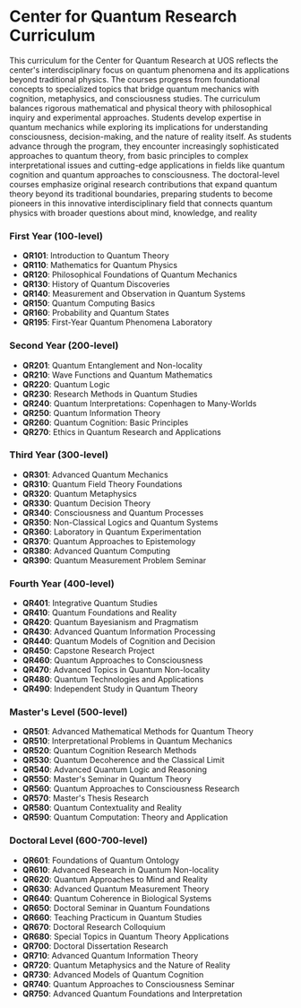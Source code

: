 # Center for Quantum Research Curriculum

This curriculum for the Center for Quantum Research at UOS reflects the center's interdisciplinary focus on quantum phenomena and its applications beyond traditional physics. The courses progress from foundational concepts to specialized topics that bridge quantum mechanics with cognition, metaphysics, and consciousness studies.
The curriculum balances rigorous mathematical and physical theory with philosophical inquiry and experimental approaches. Students develop expertise in quantum mechanics while exploring its implications for understanding consciousness, decision-making, and the nature of reality itself.
As students advance through the program, they encounter increasingly sophisticated approaches to quantum theory, from basic principles to complex interpretational issues and cutting-edge applications in fields like quantum cognition and quantum approaches to consciousness.
The doctoral-level courses emphasize original research contributions that expand quantum theory beyond its traditional boundaries, preparing students to become pioneers in this innovative interdisciplinary field that connects quantum physics with broader questions about mind, knowledge, and reality 

### First Year (100-level)

- **QR101**: Introduction to Quantum Theory
- **QR110**: Mathematics for Quantum Physics
- **QR120**: Philosophical Foundations of Quantum Mechanics
- **QR130**: History of Quantum Discoveries
- **QR140**: Measurement and Observation in Quantum Systems
- **QR150**: Quantum Computing Basics
- **QR160**: Probability and Quantum States
- **QR195**: First-Year Quantum Phenomena Laboratory

### Second Year (200-level)

- **QR201**: Quantum Entanglement and Non-locality
- **QR210**: Wave Functions and Quantum Mathematics
- **QR220**: Quantum Logic
- **QR230**: Research Methods in Quantum Studies
- **QR240**: Quantum Interpretations: Copenhagen to Many-Worlds
- **QR250**: Quantum Information Theory
- **QR260**: Quantum Cognition: Basic Principles
- **QR270**: Ethics in Quantum Research and Applications

### Third Year (300-level)

- **QR301**: Advanced Quantum Mechanics
- **QR310**: Quantum Field Theory Foundations
- **QR320**: Quantum Metaphysics
- **QR330**: Quantum Decision Theory
- **QR340**: Consciousness and Quantum Processes
- **QR350**: Non-Classical Logics and Quantum Systems
- **QR360**: Laboratory in Quantum Experimentation
- **QR370**: Quantum Approaches to Epistemology
- **QR380**: Advanced Quantum Computing
- **QR390**: Quantum Measurement Problem Seminar

### Fourth Year (400-level)

- **QR401**: Integrative Quantum Studies
- **QR410**: Quantum Foundations and Reality
- **QR420**: Quantum Bayesianism and Pragmatism
- **QR430**: Advanced Quantum Information Processing
- **QR440**: Quantum Models of Cognition and Decision
- **QR450**: Capstone Research Project
- **QR460**: Quantum Approaches to Consciousness
- **QR470**: Advanced Topics in Quantum Non-locality
- **QR480**: Quantum Technologies and Applications
- **QR490**: Independent Study in Quantum Theory

### Master's Level (500-level)

- **QR501**: Advanced Mathematical Methods for Quantum Theory
- **QR510**: Interpretational Problems in Quantum Mechanics
- **QR520**: Quantum Cognition Research Methods
- **QR530**: Quantum Decoherence and the Classical Limit
- **QR540**: Advanced Quantum Logic and Reasoning
- **QR550**: Master's Seminar in Quantum Theory
- **QR560**: Quantum Approaches to Consciousness Research
- **QR570**: Master's Thesis Research
- **QR580**: Quantum Contextuality and Reality
- **QR590**: Quantum Computation: Theory and Application

### Doctoral Level (600-700-level)

- **QR601**: Foundations of Quantum Ontology
- **QR610**: Advanced Research in Quantum Non-locality
- **QR620**: Quantum Approaches to Mind and Reality
- **QR630**: Advanced Quantum Measurement Theory
- **QR640**: Quantum Coherence in Biological Systems
- **QR650**: Doctoral Seminar in Quantum Foundations
- **QR660**: Teaching Practicum in Quantum Studies
- **QR670**: Doctoral Research Colloquium
- **QR680**: Special Topics in Quantum Theory Applications
- **QR700**: Doctoral Dissertation Research
- **QR710**: Advanced Quantum Information Theory
- **QR720**: Quantum Metaphysics and the Nature of Reality
- **QR730**: Advanced Models of Quantum Cognition
- **QR740**: Quantum Approaches to Consciousness Seminar
- **QR750**: Advanced Quantum Foundations and Interpretation